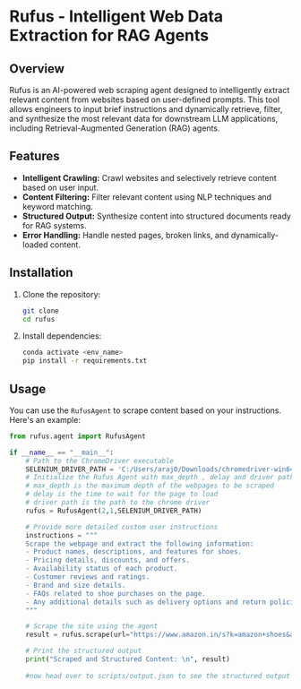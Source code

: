 # Rufus - Intelligent Web Data Extraction for RAG Agents

## Overview

Rufus is an AI-powered web scraping agent designed to intelligently extract relevant content from websites based on user-defined prompts. This tool allows engineers to input brief instructions and dynamically retrieve, filter, and synthesize the most relevant data for downstream LLM applications, including Retrieval-Augmented Generation (RAG) agents.

## Features

- **Intelligent Crawling:** Crawl websites and selectively retrieve content based on user input.
- **Content Filtering:** Filter relevant content using NLP techniques and keyword matching.
- **Structured Output:** Synthesize content into structured documents ready for RAG systems.
- **Error Handling:** Handle nested pages, broken links, and dynamically-loaded content.

## Installation

1. Clone the repository:
    ```bash
    git clone 
    cd rufus
    ```

2. Install dependencies:
    ```bash
    conda activate <env_name>
    pip install -r requirements.txt
    ```

## Usage

You can use the `RufusAgent` to scrape content based on your instructions. Here's an example:

```python
from rufus.agent import RufusAgent

if __name__ == "__main__":
    # Path to the ChromeDriver executable
    SELENIUM_DRIVER_PATH = 'C:/Users/araj0/Downloads/chromedriver-win64/chromedriver-win64/chromedriver.exe';
    # Initialize the Rufus Agent with max_depth , delay and driver path where 
    # max_depth is the maximum depth of the webpages to be scraped
    # delay is the time to wait for the page to load
    # driver path is the path to the chrome driver
    rufus = RufusAgent(2,1,SELENIUM_DRIVER_PATH)

    # Provide more detailed custom user instructions
    instructions = """
    Scrape the webpage and extract the following information:
    - Product names, descriptions, and features for shoes.
    - Pricing details, discounts, and offers.
    - Availability status of each product.
    - Customer reviews and ratings.
    - Brand and size details.
    - FAQs related to shoe purchases on the page.
    - Any additional details such as delivery options and return policies.
    """

    # Scrape the site using the agent
    result = rufus.scrape(url="https://www.amazon.in/s?k=amazon+shoes&adgrpid=64475670368&ext_vrnc=hi&hvadid=590593835457&hvdev=c&hvlocphy=9299565&hvnetw=g&hvqmt=e&hvrand=3246560036712660643&hvtargid=kwd-694970439&hydadcr=22282_2255478&tag=googinhydr1-21&ref=pd_sl_7zivw3v566_e", instructions=instructions)

    # Print the structured output
    print("Scraped and Structured Content: \n", result)
   
    #now head over to scripts/output.json to see the structured output

